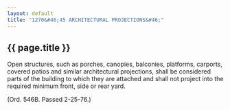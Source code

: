 ```yaml
---
layout: default 
title: "1270&#46;45 ARCHITECTURAL PROJECTIONS&#46;"
---
```


{{ page.title }}
----------------

Open structures, such as porches, canopies, balconies, platforms,
carports, covered patios and similar architectural projections, shall be
considered parts of the building to which they are attached and shall
not project into the required minimum front, side or rear yard.

(Ord. 546B. Passed 2-25-76.)
